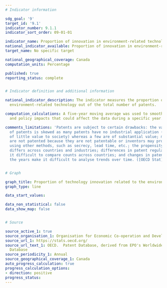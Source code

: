 ```yaml
---
# Indicator information

sdg_goal: '9'
target_id: '9.1'
indicator_number: 9.1.1
indicator_sort_order: 09-01-01

indicator_name: Proportion of innovation in environment-related technology
national_indicator_available: Proportion of innovation in environment-related technology
target_name: No specific target

national_geographical_coverage: Canada
computation_units: Percentage

published: true
reporting_status: complete


# Indicator definition and additional information

national_indicator_description: The indicator measures the proportion of patents in
  environment-related technology out of the total number of patents.

computation_calculations: A five-year moving average was used to smooth for election
  and policy impacts that could affect the data during a specific year.

comments_limitations: 'Patents are subject to certain drawbacks: the value distribution
  of patents is skewed as many patents have no industrial application (and hence are
  of little value to society) whereas a few are of substantial value; many inventions
  are not patented because they are not patentable or inventors may protect the inventions
  using other methods, such as secrecy, lead time, etc.; the propensity to patent
  differs across countries and industries; differences in patent regulations make
  it difficult to compare counts across countries; and changes in patent law over
  the years make it difficult to analyse trends over time. ([OECD Stat](https://stats.oecd.org/))'


# Graph

graph_title: Proportion of technology innovation related to the environment
graph_type: line

data_start_values:

data_non_statistical: false
data_show_map: false


# Source

source_active_1: true
source_organisation_1: Organisation for Economic Co-operation and Development
source_url_1: https://stats.oecd.org/
source_url_text_1: OECD.  Patent Database, derived from EPO's Worldwide Patent Statistical
  Database
source_periodicity_1: Annual
source_geographical_coverage_1: Canada
auto_progress_calculation: true
progress_calculation_options:
- direction: positive
progress_status: 
---
```

